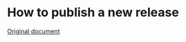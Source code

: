 # How to publish a new release

[Original document](https://venturehacks.quip.com/1LMlAuN5Z03u/Halo-How-to-publish-a-new-release)
